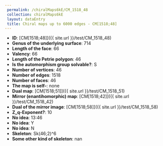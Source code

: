 ```yaml
--- 
 permalink: /chiralMaps6kE/CM_1518_48 
 collection: chiralMaps6kE
 layout: dataEntry
 title: Chiral maps up to 6000 edges - CM[1518;48]
---
```


- **ID**: [CM[1518;48]]({{ site.url }}/test/CM_1518_48)
- **Genus of the underlying surface**: 714
- **Length of the face**: 66
- **Valency**: 66
- **Length of the Petrie polygon**: 46
- **Is the automorphism group solvable?**: S
- **Number of vertices**: 46
- **Number of edges**: 1518
- **Number of faces**: 46
- **The map is self-**: none
- **Dual map**: [CM[1518;51]]({{ site.url }}/test/CM_1518_51)
- **Mirror (enantihomorphic) map**: [CM[1518;42]]({{ site.url }}/test/CM_1518_42)
- **Dual of the mirror image**: [CM[1518;58]]({{ site.url }}/test/CM_1518_58)
- **Z_q-Exponent?**: 10
- **No idea**:  13:46
- **No idea**: Y
- **No idea**: N
- **Skeleton**: Sk(46;2)^6
- **Some other kind of skeleton**: nan
